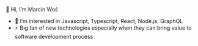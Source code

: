 👋 Hi, I’m Marcin Woś
- 👀 I’m interested in Javascript, Typescript, React, Node.js, GraphQL
- ⚡ Big fan of new technologies especially when they can bring value to software development process


<!---
CaptainObjective/CaptainObjective is a ✨ special ✨ repository because its `README.md` (this file) appears on your GitHub profile.
You can click the Preview link to take a look at your changes.
--->
